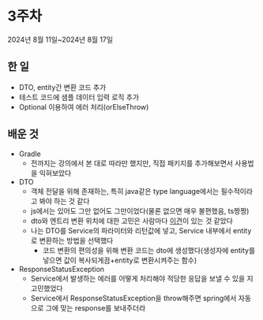 # 3주차
2024년 8월 11일~2024년 8월 17일

## 한 일
- DTO, entity간 변환 코드 추가
- 테스트 코드에 샘플 데이터 입력 로직 추가
- Optional 이용하여 에러 처리(orElseThrow)

## 배운 것
- Gradle
  - 전까지는 강의에서 본 대로 따라만 했지만, 직접 패키지를 추가해보면서 사용법을 익혀보았다
- DTO
  - 객체 전달을 위해 존재하는, 특히 java같은 type language에서는 필수적이라고 봐야 하는 것 같다
  - js에서는 있어도 그만 없어도 그만이었다(물론 없으면 매우 불편했음, ts짱짱)
  - dto와 엔트리 변환 위치에 대한 고민은 사람마다 [이견](https://velog.io/@eunsiver/DTO는-어디서-변환하는-것이-좋을까)이 있는 것 같았다
  - 나는 DTO를 Service의 파라미터와 리턴값에 넣고, Service 내부에서 entity로 변환하는 방법을 선택했다
    - 코드 변환의 편의성을 위해 변환 코드는 dto에 생성했다(생성자에 entity를 넣으면 값이 복사되게끔+entity로 변환시켜주는 함수)
- ResponseStatusException
  - Service에서 발생하는 에러를 어떻게 처리해야 적당한 응답을 보낼 수 있을 지 고민했었다
  - Service에서 ResponseStatusException을 throw해주면 spring에서 자동으로 그에 맞는 response를 보내주더라
